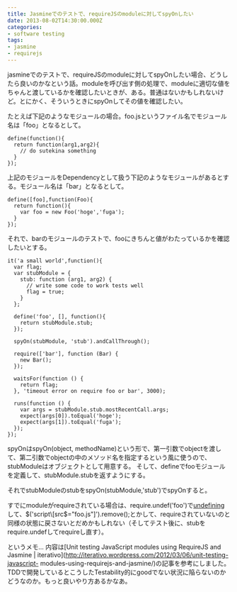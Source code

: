```yaml
---
title: Jasmineでのテストで、requireJSのmoduleに対してspyOnしたい
date: 2013-08-02T14:30:00.000Z
categories:
- software testing
tags:
- jasmine
- requirejs
---
```

jasmineでのテストで、requireJSのmoduleに対してspyOnしたい場合、どうしたら良いのかなという話。moduleを呼び出す側の処理で、moduleに適切な値をちゃんと渡しているかを確認したいときが、ある。普通はないかもしれないけど。とにかく、そういうときにspyOnしてその値を確認したい。

<!-- more -->

たとえば下記のようなモジュールの場合。foo.jsというファイル名でモジュール名は「foo」となるとして。

```
define(function(){
  return function(arg1,arg2){
    // do sutekina something
  }
});

```

上記のモジュールをDependencyとして扱う下記のようなモジュールがあるとする。モジュール名は「bar」となるとして。

```
define([foo],function(Foo){
  return function(){
    var foo = new Foo('hoge','fuga');
  }
});

```

それで、barのモジュールのテストで、fooにきちんと値がわたっているかを確認したいとする。

```
it('a small world',function(){
  var flag;
  var stubModule = {
    stub: function (arg1, arg2) {
      // write some code to work tests well
      flag = true;
    }
  };

  define('foo', [], function(){
    return stubModule.stub;
  });
  
  spyOn(stubModule, 'stub').andCallThrough();

  require(['bar'], function (Bar) {
    new Bar();
  });

  waitsFor(function () {
    return flag;
  }, 'timeout error on require foo or bar', 3000);

  runs(function () {
    var args = stubModule.stub.mostRecentCall.args;
    expect(args[0]).toEqual('hoge');
    expect(args[1]).toEqual('fuga');
  });
});

```

spyOnはspyOn(object, methodName)という形で、第一引数でobjectを渡して、第二引数でobjectの中のメソッド名を指定するという風に使うので、stubModuleはオブジェクトとして用意する。 そして、defineでfooモジュールを定義して、stubModule.stubを返すようにする。

それでstubModuleのstubをspyOn(stubModule,'stub')でspyOnすると。

すでにmoduleがrequireされている場合は、require.undef('foo')で[undefining](http://requirejs.org/docs/api.html#undef)して、$('script\[src$="foo.js"\]').remove();とかして、requireされていないのと同様の状態に戻さないとだめかもしれない（そしてテスト後に、stubをrequire.undefしてrequireし直す）。

というメモ... 内容は[Unit testing JavaScript modules using RequireJS and Jasmine | iterativo](http://iterativo.wordpress.com/2012/03/06/unit-testing-javascript-
modules-using-requirejs-and-jasmine/)の記事を参考にしました。TDDで開発しているとこうしたTestability的にgoodでない状況に陥らないのかどうなのか。もっと良いやり方あるかなあ。
